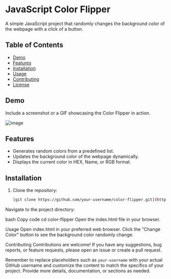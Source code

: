 # JavaScript Color Flipper

A simple JavaScript project that randomly changes the background color of the webpage with a click of a button.

## Table of Contents

- [Demo](#demo)
- [Features](#features)
- [Installation](#installation)
- [Usage](#usage)
- [Contributing](#contributing)
- [License](#license)

## Demo

Include a screenshot or a GIF showcasing the Color Flipper in action.

![image](https://github.com/DennisMenezes/JavaScript-ColorFlipper/assets/33024908/b64e0349-daf5-4dc5-9892-c8f9fd7e80f5)


## Features

- Generates random colors from a predefined list.
- Updates the background color of the webpage dynamically.
- Displays the current color in HEX, Name, or RGB format.

## Installation

1. Clone the repository:

   ```bash
   [git clone https://github.com/your-username/color-flipper.git](https://github.com/DennisMenezes/JavaScript-ColorFlipper.git)
Navigate to the project directory:

bash
Copy code
cd color-flipper
Open the index.html file in your browser.

Usage
Open index.html in your preferred web browser.
Click the "Change Color" button to see the background color randomly change.

Contributing
Contributions are welcome! If you have any suggestions, bug reports, or feature requests, please open an issue or create a pull request.



Remember to replace placeholders such as `your-username` with your actual GitHub username and customize the content to match the specifics of your project. Provide more details, documentation, or sections as needed.

